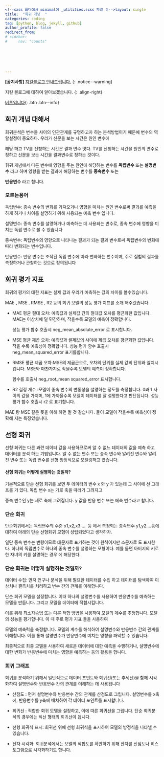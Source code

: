 ```yaml
---
<!--sass 폴더에서 minimal에 _utilities.scss 파일 ㅇ-->layout: single
title:  "회귀 개념  "
categories: coding
tag: [python, blog, jekyll, github]
author_profile: false
redirect_from:
# sidebar:
#     nav: "counts"






---
```


**[공지사항]** [지킬블로그 안내드립니다.](https://mmistakes.github.io/minimal-mistakes/docs/quick-start-guide/)
{: .notice--warning}

지킬 블로그에 대하여 알아보겠습니다.
{: .align-right}   
<!-- 오른쪽정렬 -->
[버튼입니다](https://google.com){: .btn .btn--info}



## 회귀 개념 대해서 

회귀분석은 변수들 사이의 인관관게를 규명하고자 하는 분석방법이기 때문에 변수의 역할설정이 중요하다. 우리가 신문을 보는 시간은 원인 변수에 

해당 하고 TV를 신청하는 시간은 결과 변수 엿다. TV를 신청하는 시간을 원인의 변수로 정하고 신문을 보는 시간을 결과변수로 정하는 것이다.

휘귀 개념에서 다른 변수에 영향을 주는 원인에 해당하는 변수를 **독립변수** 또는 **설명변수** 라고 하며 영향을 받는 결과에 해당하는 변수를 **종속변수** 또는 

**반응변수** 라고 합니다.



### 모르는용어

독립변수: 종속 변수의 변화를 가져오거나 영향을 미치는 원인 변수로써 결과를 예측을 하게 하거나 차이를 설명하기 위해 사용되는 예측 변수 입니다.

설명변수: 종속 변수를 설명하거나 예측하는 데 사용되는 변수로, 종속 변수에 영향을 미치는 독립 변수로 볼 수 있습니다

종속변수: 독립변수의 영향으로 나타나는 결과가 되는 결과 변수로써 독립변수의 변화에 따라 변화되는 변수입니다.

반응변수: 반응 변수는 조작된 독립 변수에 따라 변화하는 변수이며, 주로 실험의 결과를 측정하거나 관찰하는 것으로 정의됩니다



## 회귀 평가 지표

회귀의 평가의 대한 지표는 실제 값과 우리가 예측하는 값의 차이를 볼수있습니다. 

MAE , MSE , RMSE , R2 등의 회귀 모델의 성능 평가 지표를 소개 해주겠습니다.

- MAE 평균 절대 오차: 예측값과 실제값 간의 절대값 오차를 평균화한 값입니다. MAE는 이상치에 덜 민감하며, 작을수록 모델의 예측이 정확합니다.

  성능 평가 함수 호출시 neg_mean_absolute_error 로 표시합니다.



- MSE 평균 제곱 오차: 예측값과 셀제값의 사이에 제곱 오차를 평균화한 값입니다. 작을 수록 예측성이 정확합니다. 성능 평가 함수 호출시 neg_mean_squared_error 표기를합니다.



- RMSE 평균 제곱 오차:MSE의 제곱근으로, 오차의 단위를 실제 값의 단위와 일치시킵니다. MSE와 마찬가지로 작을수록 모델의 예측이 정확합니다.

  함수를 호출시 neg_root_mean squared_error 표시합니다.



- R2 결정 개수 :모델이 종속 변수의 변동성을 설명하는 정도를 측정합니다. 0과 1 사이의 값을 가지며, 1에 가까울수록 모델이 데이터를 잘 설명한다고 판단됩니다.  성능 평가 함수 호출시 r2 로 표기합니다. 



MAE 랑 MSE 같은 뜻을 이해 하면 될 것 같습니다. 둘이  모델이 작을수록  예측성이 정확해 지는 특징있습니다.



## 선형 회귀

선형 회귀는 다른 과련 데이터 값을 사용하므로써 알 수 없느 데이터의 값을 예측 하고 데이터를 분석 하는 기법입니다. 알 수 없는 변수 또는 종속 변수와 알려진 변수와 알려진 변수 또는 독립 변수를 선형 방정식으로 모델링하고 있습니다. 

#### 선형 회귀는 어떻게 실행하는 것일까?

기본적으로 단순 선형 회귀를 보면  두 데이터의 변수 x 와 y 가 있는데 그 사이에 선 그래프를 가  있다. 독립 변수 x는 가로 축을 따라가 그려지고

중속 변수인 y는 세로 축에 그려집니다. y 값을 반응 변수 또는 에측 변수라고 합니다. 



### 단순 회귀 

단순회귀에서는 독립변수의 수준 x1,x2,x3 ....  등 에서 측정되는 종속변수 y1,y2....등에 대하여 아래의 단순 선형회귀 모형이 성립되었다고 생각하자.

일단 종속 변수는 변량이므로 대문자로 표기하는 것이 원칙이지만 소문자로 도 표시한다. 하나의 독립변수로 하나의 종속 변수를 설명하는 모형이다. 예를 들면 아버지의 키로 한 자녀의 키를 설명하는 경우 에 해당한다. 





### 단순 회귀는 어떻게 실행하는 것일까? 

데이터 수집: 먼저 연구나 분석을 위해 필요한 데이터를 수집 하고  데이터를 탐색하여 이상치나 결측치를 처리하고 변수 간의 관계를 이해합니다. 

 단순 회귀 모델을 설정합니다. 이때 하나의 설명변수를 사용하여 반응변수를 예측하는 모델을 만듭니다. 그리고 모델을 데이터에 적합시킵니다. 

이를 위해 최소자승법 또는 다른 적합 방법을 사용하여 모델의 계수를 추정합니다. 모델의 성능을 평가합니다. 이 때 주로 평가 지표 들을 사용하여 

모델의 예측력을 측정합니다. 모델의 계수를 해석하여 설명변수와 반응변수 간의 관계를 이해합니다. 이를 통해 설명변수가 반응변수에 미치는 영향을 파악할 수 있습니다.

최종적으로 최종 모델을 사용하여 새로운 데이터에 대한 예측을 수행하거나, 설명변수에 대한 변화가 반응변수에 미치는 영향을 예측하는 등의 활용을 합니다.





### 회귀 그래프

회귀를 분석하기 위해서   일반적으로 데이터 포인트와 회귀선(또는 추세선)을 함께 시각화하여 설명변수와 반응변수 간의 관계를 이해하는 데 사용됩니다



- 산점도 : 먼저 설명변수와 반응변수 간의 관계를 산점도로 그립니다. 설명변수를 x축에, 반응변수를 y축에 배치하여 각 데이터 포인트를 표시합니다.

- 회귀선 : 적합한 회귀 모델을 설정하고, 이에 따른 회귀선을 그립니다. 단순 회귀분석의 경우에는 직선 형태의 회귀선이 됩니다.

- 선형 회귀식 표시: 회귀선 위에 선형 회귀식을 표시하여 모델의 방정식을 나타낼 수 있습니다. 

- 잔차 시각화: 회귀분석에서는 모델의 적합도를 확인하기 위해 잔차를 산점도나 히스토그램으로 시각화하기도 합니다. 






